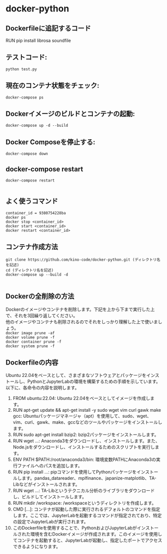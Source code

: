 # docker-python

## Dockerfileに追記するコード
RUN pip install librosa soundfile

## テストコード:
```python test.py```</br>
## 現在のコンテナ状態をチェック:
```docker-compose ps ```</br>
## Dockerイメージのビルドとコンテナの起動:
```docker-compose up -d --build ```</br>
## Docker Composeを停止する:
``` docker-compose down ```</br>
## docker-compose restart
``` docker-compose restart ```</br>
``` ```</br>

## よく使うコマンド</br>
```container_id = 9380754228ba```</br>
```docker ps```</br>
```docker stop <container_id>```</br>
```docker start <container_id>```</br>
```docker restart <container_id>```</br>


## コンテナ作成方法</br>
```git clone https://github.com/kino-code/docker-python.git (ディレクトリ名を記述)```</br>
```cd (ディレクトリ名を記述)```</br>
```docker-compose up --build -d```</br></br>

## Dockerの全削除の方法</br>
Dockerのイメージやコンテナを削除します。下記を上から下まで実行した上で、それを3回繰り返してください。</br>
他のイメージやコンテナも削除されるのでそれをしっかり理解した上で使いましょう。</br>
```docker image prune -af```</br>
```docker volume prune -f```</br>
```docker container prune -f```</br>
```docker system prune -f```</br>

## Dockerfileの内容
Ubuntu 22.04をベースとして、さまざまなソフトウェアとパッケージをインストールし、PythonとJupyterLabの環境を構築するための手順を示しています。以下に、各命令の内容を説明します。

1. FROM ubuntu:22.04: Ubuntu 22.04をベースとしてイメージを作成します。
2. RUN apt-get update && apt-get install -y sudo wget vim curl gawk make gcc: Ubuntuパッケージマネージャ（apt）を使用して、sudo、wget、vim、curl、gawk、make、gccなどのツールやパッケージをインストールします。
3. RUN sudo apt-get install bzip2: bzip2パッケージをインストールします。
4. RUN wget ...: Anaconda3をダウンロードし、インストールします。また、Node.jsをダウンロードし、インストールするためのスクリプトを実行します。
5. ENV PATH $PATH:/root/anaconda3/bin: 環境変数PATHにAnaconda3の実行ファイルへのパスを追加します。
6. RUN pip install ...: pipコマンドを使用してPythonパッケージをインストールします。pandas_datareader、mplfinance、japanize-matplotlib、TA-Libなどがインストールされます。
7. RUN wget ...: TA-Libというテクニカル分析のライブラリをダウンロードし、ビルドしてインストールします。
8. RUN mkdir /workspace: /workspaceというディレクトリを作成します。
9. CMD [...]: コンテナが起動した際に実行されるデフォルトのコマンドを指定します。ここでは、JupyterLabを起動するコマンドが指定されており、特定の設定でJupyterLabが実行されます。
10. このDockerfileを使用することで、PythonおよびJupyterLabがインストールされた環境を含むDockerイメージが作成されます。このイメージを使用してコンテナを起動すると、JupyterLabが起動し、指定したポートでアクセスできるようになります。
